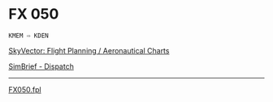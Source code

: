 # FX 050

`KMEM ⇨ KDEN`

[SkyVector: Flight Planning / Aeronautical Charts](https://skyvector.com/?ll=37.4911317240708,-97.32495116675423&chart=301&zoom=8&fpl=M085F320%20KMEM%20ZUMIT5%20FOXOM%20RZC%20PER%20GCK%20KIISS%20KDEN)

[SimBrief - Dispatch](https://dispatch.simbrief.com/options/custom?airline=FX&fltnum=050&orig=KMEM&dest=KDEN&altn=KCOS&date=09%20Mar%202023%20-%2001%3A20&basetype=MD1F&ac_order=registration&type=735893_1670779619913&climb=250%2F330%2F82&cruisemode=CI&cruisesub=&descent=82%2F330%2F250&fuelfactor=1&callsign=&reg=N527FE&fin=116&selcal=&planformat=lido&pounds=1&maps=1&taxiout=20&taxiin=8&contpct=auto&resvrule=60&altncount=1&navlog=1&etops=1&stepclimbs=1&tlr=0&notams=1&firnot=1&stehour=7200&stemin=2100&origrwy=18R&destrwy=34R&fl=&addedfuel=&addedfuel_units=min&pax=&cargo=AUTO&manualzfw=&pid=735893&cpt=DAVID%20B&dxname=&manualrmk=&route=ZUMIT5%20FOXOM%20RZC%20PER%20GCK%20KIISS%20CLASH3&route_type=&targetfl=34000&targettas=479&disable_tracks=1&force_track=&avoid_airways=&include_fixes=&altnsadv_number=1&altnsadv_radius=486&altnsadv_cig=600&altnsadv_units_vis=m&altnsadv_vis=3000&altnsadv_units_rwy=ft&altnsadv_rwy=7000&altnsadv_exclude=&altnsadv_tsfgfz=1&altn_1_id=KCOS&altn_1_rwy=17L&altn_1_fl=&altn_1_route=LUFSE%20V389%20ADANE%20BRK&altn_2_id=&altn_2_rwy=auto&altn_2_fl=&altn_2_route=&altn_3_id=&altn_3_rwy=auto&altn_3_fl=&altn_3_route=&altn_4_id=&altn_4_rwy=auto&altn_4_fl=&altn_4_route=&toaltn_id=&eualtn_id=&etopsruleselector=&etops_exclude=&etopsentry=&etopsexit=&etopsaltn1=&etopsaltn2=&etopsaltn3=&etopsaltn4=&etopsaltn5=&etopsaltn6=&asp4_snapshot=disabled&debug_zerowind=0&static_id=&manual_acdata=)

---

[FX050.fpl](FX%20050.assets/FX050.fpl)

